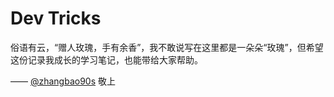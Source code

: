 # Dev Tricks

俗语有云，“赠人玫瑰，手有余香”，我不敢说写在这里都是一朵朵“玫瑰”，但希望这份记录我成长的学习笔记，也能带给大家帮助。

—— [@zhangbao90s][1] 敬上

[1]: https://juejin.cn/user/1363050148666824
